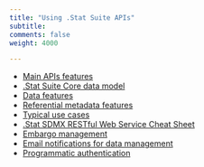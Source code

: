 ```yaml
---
title: "Using .Stat Suite APIs"
subtitle: 
comments: false
weight: 4000

---
```

<!-- This page (or a sub-page or sub-section of this page) of the documentation is referenced as an external resource in the .Stat Academy:
* https://academy.siscc.org/using-dotstat-suite/
Any change affecting its URL must be communicated to the .Stat Academy content admin in advance. -->

* [Main APIs features](https://sis-cc.gitlab.io/dotstatsuite-documentation/using-api/api-main-features/)
* [.Stat Suite Core data model](https://sis-cc.gitlab.io/dotstatsuite-documentation/using-api/core-data-model/)
* [Data features](https://sis-cc.gitlab.io/dotstatsuite-documentation/using-api/data/)
* [Referential metadata features](https://sis-cc.gitlab.io/dotstatsuite-documentation/using-api/ref-metadata/)
* [Typical use cases](https://sis-cc.gitlab.io/dotstatsuite-documentation/using-api/typical-use-cases/)
* [.Stat SDMX RESTful Web Service Cheat Sheet](https://sis-cc.gitlab.io/dotstatsuite-documentation/using-api/restful/)
* [Embargo management](https://sis-cc.gitlab.io/dotstatsuite-documentation/using-api/embargo-management/)
* [Email notifications for data management](https://sis-cc.gitlab.io/dotstatsuite-documentation/using-api/message-through-mail/)
* [Programmatic authentication](https://sis-cc.gitlab.io/dotstatsuite-documentation/using-api/programmatic-auth/)
